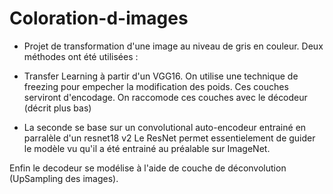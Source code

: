 # Coloration-d-images
* Projet de transformation d'une image au niveau de gris en couleur.
Deux méthodes ont été utilisées : 

* Transfer Learning à partir d'un VGG16. On utilise une technique de freezing pour empecher la modification des poids. 
Ces couches serviront d'encodage. On raccomode ces couches avec le décodeur (décrit plus bas)
* La seconde se base sur un convolutional auto-encodeur entrainé en parralèle d'un resnet18 v2
Le ResNet permet essentielement de guider le modèle vu qu'il a été entrainé au préalable sur ImageNet.

Enfin le decodeur se modélise à l'aide de couche de déconvolution (UpSampling des images).
